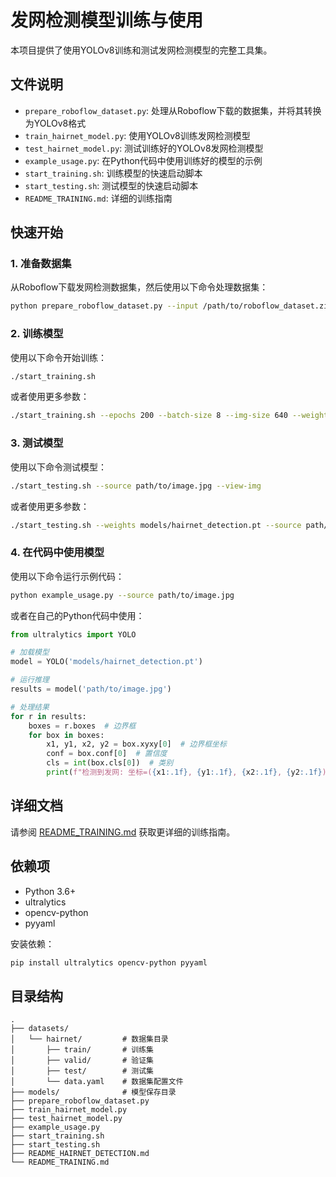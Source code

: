 # 发网检测模型训练与使用

本项目提供了使用YOLOv8训练和测试发网检测模型的完整工具集。

## 文件说明

- `prepare_roboflow_dataset.py`: 处理从Roboflow下载的数据集，并将其转换为YOLOv8格式
- `train_hairnet_model.py`: 使用YOLOv8训练发网检测模型
- `test_hairnet_model.py`: 测试训练好的YOLOv8发网检测模型
- `example_usage.py`: 在Python代码中使用训练好的模型的示例
- `start_training.sh`: 训练模型的快速启动脚本
- `start_testing.sh`: 测试模型的快速启动脚本
- `README_TRAINING.md`: 详细的训练指南

## 快速开始

### 1. 准备数据集

从Roboflow下载发网检测数据集，然后使用以下命令处理数据集：

```bash
python prepare_roboflow_dataset.py --input /path/to/roboflow_dataset.zip --output datasets/hairnet
```

### 2. 训练模型

使用以下命令开始训练：

```bash
./start_training.sh
```

或者使用更多参数：

```bash
./start_training.sh --epochs 200 --batch-size 8 --img-size 640 --weights yolov8s.pt --device cuda:0
```

### 3. 测试模型

使用以下命令测试模型：

```bash
./start_testing.sh --source path/to/image.jpg --view-img
```

或者使用更多参数：

```bash
./start_testing.sh --weights models/hairnet_detection.pt --source path/to/video.mp4 --conf-thres 0.3 --view-img
```

### 4. 在代码中使用模型

使用以下命令运行示例代码：

```bash
python example_usage.py --source path/to/image.jpg
```

或者在自己的Python代码中使用：

```python
from ultralytics import YOLO

# 加载模型
model = YOLO('models/hairnet_detection.pt')

# 运行推理
results = model('path/to/image.jpg')

# 处理结果
for r in results:
    boxes = r.boxes  # 边界框
    for box in boxes:
        x1, y1, x2, y2 = box.xyxy[0]  # 边界框坐标
        conf = box.conf[0]  # 置信度
        cls = int(box.cls[0])  # 类别
        print(f"检测到发网: 坐标=({x1:.1f}, {y1:.1f}, {x2:.1f}, {y2:.1f}), 置信度={conf:.2f}")
```

## 详细文档

请参阅 [README_TRAINING.md](README_TRAINING.md) 获取更详细的训练指南。

## 依赖项

- Python 3.6+
- ultralytics
- opencv-python
- pyyaml

安装依赖：

```bash
pip install ultralytics opencv-python pyyaml
```

## 目录结构

```
.
├── datasets/
│   └── hairnet/         # 数据集目录
│       ├── train/       # 训练集
│       ├── valid/       # 验证集
│       ├── test/        # 测试集
│       └── data.yaml    # 数据集配置文件
├── models/              # 模型保存目录
├── prepare_roboflow_dataset.py
├── train_hairnet_model.py
├── test_hairnet_model.py
├── example_usage.py
├── start_training.sh
├── start_testing.sh
├── README_HAIRNET_DETECTION.md
└── README_TRAINING.md
```